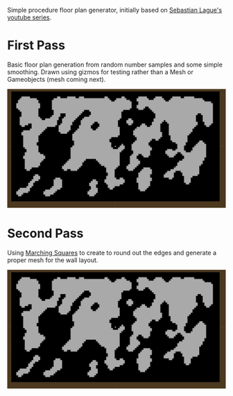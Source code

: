 ﻿Simple procedure floor plan generator, initially based on [Sebastian Lague's youtube series](https://www.youtube.com/watch?v=v7yyZZjF1z4&list=PLFt_AvWsXl0eZgMK_DT5_biRkWXftAOf9]).

# First Pass
Basic floor plan generation from random number samples and some simple smoothing. Drawn using gizmos for testing rather than a Mesh or Gameobjects (mesh coming next).

![alt text][samplev1]

[samplev1]: https://github.com/Chrislee187/CaveGenerator/blob/master/DocImages/samplev1.JPG "Output after the initial random generation and smoothing pass"


# Second Pass
Using [Marching Squares](https://en.wikipedia.org/wiki/Marching_squares#Basic_algorithm) to create to round out the edges and generate a proper mesh for the wall layout.

![alt text][samplev2]

[samplev2]: https://github.com/Chrislee187/CaveGenerator/blob/master/DocImages/samplev1.JPG "Output after creating a mesh using Marching Squares to round out the edges"
